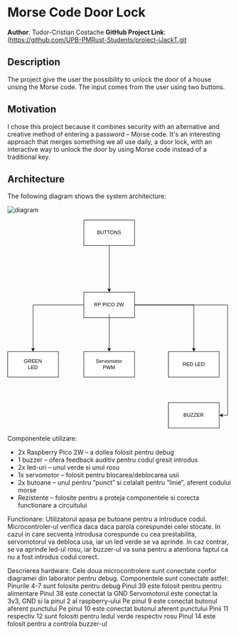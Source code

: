 # Morse Code Door Lock

**Author**: Tudor-Cristian Costache
**GitHub Project Link**: (https://github.com/UPB-PMRust-Students/proiect-iJackT.git

## Description

The project give the user the possibility to unlock the door of a house unsing the Morse code. The input comes from the user using two buttons.

## Motivation

I chose this project because it combines security with an alternative and creative method of entering a password – Morse code. It's an interesting approach that merges something we all use daily, a door lock, with an interactive way to unlock the door by using Morse code instead of a traditional key.

## Architecture 
The following diagram shows the system architecture:

![diagram](https://github.com/user-attachments/assets/44a96d33-9b22-457d-b9d3-9be17945bc4b)
<?xml version="1.0" encoding="UTF-8"?>
<!-- Do not edit this file with editors other than draw.io -->
<!DOCTYPE svg PUBLIC "-//W3C//DTD SVG 1.1//EN" "http://www.w3.org/Graphics/SVG/1.1/DTD/svg11.dtd">
<svg xmlns="http://www.w3.org/2000/svg" style="background: transparent; background-color: transparent; color-scheme: light dark;" xmlns:xlink="http://www.w3.org/1999/xlink" version="1.1" width="529px" height="491px" viewBox="-0.5 -0.5 529 491" content="&lt;mxfile host=&quot;app.diagrams.net&quot; agent=&quot;Mozilla/5.0 (Windows NT 10.0; Win64; x64) AppleWebKit/537.36 (KHTML, like Gecko) Chrome/137.0.0.0 Safari/537.36&quot; version=&quot;27.1.4&quot;&gt;&#10;  &lt;diagram name=&quot;Page-1&quot; id=&quot;f7dxbTc3phze1LYN_PwP&quot;&gt;&#10;    &lt;mxGraphModel dx=&quot;1426&quot; dy=&quot;785&quot; grid=&quot;1&quot; gridSize=&quot;10&quot; guides=&quot;1&quot; tooltips=&quot;1&quot; connect=&quot;1&quot; arrows=&quot;1&quot; fold=&quot;1&quot; page=&quot;1&quot; pageScale=&quot;1&quot; pageWidth=&quot;850&quot; pageHeight=&quot;1100&quot; math=&quot;0&quot; shadow=&quot;0&quot;&gt;&#10;      &lt;root&gt;&#10;        &lt;mxCell id=&quot;0&quot; /&gt;&#10;        &lt;mxCell id=&quot;1&quot; parent=&quot;0&quot; /&gt;&#10;        &lt;mxCell id=&quot;RMJgyMo664Upb1luxcor-17&quot; style=&quot;edgeStyle=orthogonalEdgeStyle;rounded=0;orthogonalLoop=1;jettySize=auto;html=1;&quot; edge=&quot;1&quot; parent=&quot;1&quot; source=&quot;RMJgyMo664Upb1luxcor-1&quot; target=&quot;RMJgyMo664Upb1luxcor-5&quot;&gt;&#10;          &lt;mxGeometry relative=&quot;1&quot; as=&quot;geometry&quot; /&gt;&#10;        &lt;/mxCell&gt;&#10;        &lt;mxCell id=&quot;RMJgyMo664Upb1luxcor-18&quot; style=&quot;edgeStyle=orthogonalEdgeStyle;rounded=0;orthogonalLoop=1;jettySize=auto;html=1;entryX=0.5;entryY=0;entryDx=0;entryDy=0;&quot; edge=&quot;1&quot; parent=&quot;1&quot; source=&quot;RMJgyMo664Upb1luxcor-1&quot; target=&quot;RMJgyMo664Upb1luxcor-7&quot;&gt;&#10;          &lt;mxGeometry relative=&quot;1&quot; as=&quot;geometry&quot; /&gt;&#10;        &lt;/mxCell&gt;&#10;        &lt;mxCell id=&quot;RMJgyMo664Upb1luxcor-21&quot; style=&quot;edgeStyle=orthogonalEdgeStyle;rounded=0;orthogonalLoop=1;jettySize=auto;html=1;entryX=1;entryY=0.5;entryDx=0;entryDy=0;&quot; edge=&quot;1&quot; parent=&quot;1&quot; source=&quot;RMJgyMo664Upb1luxcor-1&quot; target=&quot;RMJgyMo664Upb1luxcor-19&quot;&gt;&#10;          &lt;mxGeometry relative=&quot;1&quot; as=&quot;geometry&quot; /&gt;&#10;        &lt;/mxCell&gt;&#10;        &lt;mxCell id=&quot;RMJgyMo664Upb1luxcor-1&quot; value=&quot;&quot; style=&quot;rounded=0;whiteSpace=wrap;html=1;&quot; vertex=&quot;1&quot; parent=&quot;1&quot;&gt;&#10;          &lt;mxGeometry x=&quot;340&quot; y=&quot;230&quot; width=&quot;120&quot; height=&quot;60&quot; as=&quot;geometry&quot; /&gt;&#10;        &lt;/mxCell&gt;&#10;        &lt;mxCell id=&quot;RMJgyMo664Upb1luxcor-16&quot; style=&quot;edgeStyle=orthogonalEdgeStyle;rounded=0;orthogonalLoop=1;jettySize=auto;html=1;entryX=0.5;entryY=0;entryDx=0;entryDy=0;&quot; edge=&quot;1&quot; parent=&quot;1&quot; source=&quot;RMJgyMo664Upb1luxcor-2&quot; target=&quot;RMJgyMo664Upb1luxcor-3&quot;&gt;&#10;          &lt;mxGeometry relative=&quot;1&quot; as=&quot;geometry&quot; /&gt;&#10;        &lt;/mxCell&gt;&#10;        &lt;mxCell id=&quot;RMJgyMo664Upb1luxcor-2&quot; value=&quot;RP PICO 2W&quot; style=&quot;text;strokeColor=none;align=center;fillColor=none;html=1;verticalAlign=middle;whiteSpace=wrap;rounded=0;&quot; vertex=&quot;1&quot; parent=&quot;1&quot;&gt;&#10;          &lt;mxGeometry x=&quot;360&quot; y=&quot;237.5&quot; width=&quot;80&quot; height=&quot;45&quot; as=&quot;geometry&quot; /&gt;&#10;        &lt;/mxCell&gt;&#10;        &lt;mxCell id=&quot;RMJgyMo664Upb1luxcor-3&quot; value=&quot;&quot; style=&quot;rounded=0;whiteSpace=wrap;html=1;&quot; vertex=&quot;1&quot; parent=&quot;1&quot;&gt;&#10;          &lt;mxGeometry x=&quot;340&quot; y=&quot;370&quot; width=&quot;120&quot; height=&quot;60&quot; as=&quot;geometry&quot; /&gt;&#10;        &lt;/mxCell&gt;&#10;        &lt;mxCell id=&quot;RMJgyMo664Upb1luxcor-4&quot; value=&quot;Servomotor PWM&quot; style=&quot;text;strokeColor=none;align=center;fillColor=none;html=1;verticalAlign=middle;whiteSpace=wrap;rounded=0;&quot; vertex=&quot;1&quot; parent=&quot;1&quot;&gt;&#10;          &lt;mxGeometry x=&quot;370&quot; y=&quot;385&quot; width=&quot;60&quot; height=&quot;30&quot; as=&quot;geometry&quot; /&gt;&#10;        &lt;/mxCell&gt;&#10;        &lt;mxCell id=&quot;RMJgyMo664Upb1luxcor-5&quot; value=&quot;&quot; style=&quot;rounded=0;whiteSpace=wrap;html=1;&quot; vertex=&quot;1&quot; parent=&quot;1&quot;&gt;&#10;          &lt;mxGeometry x=&quot;540&quot; y=&quot;370&quot; width=&quot;120&quot; height=&quot;60&quot; as=&quot;geometry&quot; /&gt;&#10;        &lt;/mxCell&gt;&#10;        &lt;mxCell id=&quot;RMJgyMo664Upb1luxcor-6&quot; value=&quot;RED LED&quot; style=&quot;text;strokeColor=none;align=center;fillColor=none;html=1;verticalAlign=middle;whiteSpace=wrap;rounded=0;&quot; vertex=&quot;1&quot; parent=&quot;1&quot;&gt;&#10;          &lt;mxGeometry x=&quot;570&quot; y=&quot;385&quot; width=&quot;60&quot; height=&quot;30&quot; as=&quot;geometry&quot; /&gt;&#10;        &lt;/mxCell&gt;&#10;        &lt;mxCell id=&quot;RMJgyMo664Upb1luxcor-7&quot; value=&quot;&quot; style=&quot;rounded=0;whiteSpace=wrap;html=1;&quot; vertex=&quot;1&quot; parent=&quot;1&quot;&gt;&#10;          &lt;mxGeometry x=&quot;160&quot; y=&quot;370&quot; width=&quot;120&quot; height=&quot;60&quot; as=&quot;geometry&quot; /&gt;&#10;        &lt;/mxCell&gt;&#10;        &lt;mxCell id=&quot;RMJgyMo664Upb1luxcor-8&quot; value=&quot;GREEN LED&quot; style=&quot;text;strokeColor=none;align=center;fillColor=none;html=1;verticalAlign=middle;whiteSpace=wrap;rounded=0;&quot; vertex=&quot;1&quot; parent=&quot;1&quot;&gt;&#10;          &lt;mxGeometry x=&quot;190&quot; y=&quot;385&quot; width=&quot;60&quot; height=&quot;30&quot; as=&quot;geometry&quot; /&gt;&#10;        &lt;/mxCell&gt;&#10;        &lt;mxCell id=&quot;RMJgyMo664Upb1luxcor-15&quot; style=&quot;edgeStyle=orthogonalEdgeStyle;rounded=0;orthogonalLoop=1;jettySize=auto;html=1;entryX=0.5;entryY=0;entryDx=0;entryDy=0;&quot; edge=&quot;1&quot; parent=&quot;1&quot; source=&quot;RMJgyMo664Upb1luxcor-10&quot; target=&quot;RMJgyMo664Upb1luxcor-1&quot;&gt;&#10;          &lt;mxGeometry relative=&quot;1&quot; as=&quot;geometry&quot; /&gt;&#10;        &lt;/mxCell&gt;&#10;        &lt;mxCell id=&quot;RMJgyMo664Upb1luxcor-10&quot; value=&quot;&quot; style=&quot;rounded=0;whiteSpace=wrap;html=1;&quot; vertex=&quot;1&quot; parent=&quot;1&quot;&gt;&#10;          &lt;mxGeometry x=&quot;340&quot; y=&quot;60&quot; width=&quot;120&quot; height=&quot;60&quot; as=&quot;geometry&quot; /&gt;&#10;        &lt;/mxCell&gt;&#10;        &lt;mxCell id=&quot;RMJgyMo664Upb1luxcor-14&quot; value=&quot;BUTTONS&quot; style=&quot;text;strokeColor=none;align=center;fillColor=none;html=1;verticalAlign=middle;whiteSpace=wrap;rounded=0;&quot; vertex=&quot;1&quot; parent=&quot;1&quot;&gt;&#10;          &lt;mxGeometry x=&quot;370&quot; y=&quot;75&quot; width=&quot;60&quot; height=&quot;30&quot; as=&quot;geometry&quot; /&gt;&#10;        &lt;/mxCell&gt;&#10;        &lt;mxCell id=&quot;RMJgyMo664Upb1luxcor-19&quot; value=&quot;&quot; style=&quot;rounded=0;whiteSpace=wrap;html=1;&quot; vertex=&quot;1&quot; parent=&quot;1&quot;&gt;&#10;          &lt;mxGeometry x=&quot;540&quot; y=&quot;490&quot; width=&quot;120&quot; height=&quot;60&quot; as=&quot;geometry&quot; /&gt;&#10;        &lt;/mxCell&gt;&#10;        &lt;mxCell id=&quot;RMJgyMo664Upb1luxcor-20&quot; value=&quot;BUZZER&quot; style=&quot;text;strokeColor=none;align=center;fillColor=none;html=1;verticalAlign=middle;whiteSpace=wrap;rounded=0;&quot; vertex=&quot;1&quot; parent=&quot;1&quot;&gt;&#10;          &lt;mxGeometry x=&quot;570&quot; y=&quot;505&quot; width=&quot;60&quot; height=&quot;30&quot; as=&quot;geometry&quot; /&gt;&#10;        &lt;/mxCell&gt;&#10;      &lt;/root&gt;&#10;    &lt;/mxGraphModel&gt;&#10;  &lt;/diagram&gt;&#10;&lt;/mxfile&gt;&#10;"><defs/><g><g data-cell-id="0"><g data-cell-id="1"><g data-cell-id="RMJgyMo664Upb1luxcor-17"><g><path d="M 300 200 L 440 200 L 440 303.63" fill="none" stroke="#000000" stroke-miterlimit="10" pointer-events="stroke" style="stroke: light-dark(rgb(0, 0, 0), rgb(255, 255, 255));"/><path d="M 440 308.88 L 436.5 301.88 L 440 303.63 L 443.5 301.88 Z" fill="#000000" stroke="#000000" stroke-miterlimit="10" pointer-events="all" style="fill: light-dark(rgb(0, 0, 0), rgb(255, 255, 255)); stroke: light-dark(rgb(0, 0, 0), rgb(255, 255, 255));"/></g></g><g data-cell-id="RMJgyMo664Upb1luxcor-18"><g><path d="M 180 200 L 60 200 L 60 303.63" fill="none" stroke="#000000" stroke-miterlimit="10" pointer-events="stroke" style="stroke: light-dark(rgb(0, 0, 0), rgb(255, 255, 255));"/><path d="M 60 308.88 L 56.5 301.88 L 60 303.63 L 63.5 301.88 Z" fill="#000000" stroke="#000000" stroke-miterlimit="10" pointer-events="all" style="fill: light-dark(rgb(0, 0, 0), rgb(255, 255, 255)); stroke: light-dark(rgb(0, 0, 0), rgb(255, 255, 255));"/></g></g><g data-cell-id="RMJgyMo664Upb1luxcor-21"><g><path d="M 300 200 L 520 200 L 520 460 L 506.37 460" fill="none" stroke="#000000" stroke-miterlimit="10" pointer-events="stroke" style="stroke: light-dark(rgb(0, 0, 0), rgb(255, 255, 255));"/><path d="M 501.12 460 L 508.12 456.5 L 506.37 460 L 508.12 463.5 Z" fill="#000000" stroke="#000000" stroke-miterlimit="10" pointer-events="all" style="fill: light-dark(rgb(0, 0, 0), rgb(255, 255, 255)); stroke: light-dark(rgb(0, 0, 0), rgb(255, 255, 255));"/></g></g><g data-cell-id="RMJgyMo664Upb1luxcor-1"><g><rect x="180" y="170" width="120" height="60" fill="#ffffff" stroke="#000000" pointer-events="all" style="fill: light-dark(#ffffff, var(--ge-dark-color, #121212)); stroke: light-dark(rgb(0, 0, 0), rgb(255, 255, 255));"/></g></g><g data-cell-id="RMJgyMo664Upb1luxcor-16"><g><path d="M 240 222.5 L 240 303.63" fill="none" stroke="#000000" stroke-miterlimit="10" pointer-events="stroke" style="stroke: light-dark(rgb(0, 0, 0), rgb(255, 255, 255));"/><path d="M 240 308.88 L 236.5 301.88 L 240 303.63 L 243.5 301.88 Z" fill="#000000" stroke="#000000" stroke-miterlimit="10" pointer-events="all" style="fill: light-dark(rgb(0, 0, 0), rgb(255, 255, 255)); stroke: light-dark(rgb(0, 0, 0), rgb(255, 255, 255));"/></g></g><g data-cell-id="RMJgyMo664Upb1luxcor-2"><g><rect x="200" y="177.5" width="80" height="45" fill="none" stroke="none" pointer-events="all"/></g><g><g transform="translate(-0.5 -0.5)"><switch><foreignObject style="overflow: visible; text-align: left;" pointer-events="none" width="100%" height="100%" requiredFeatures="http://www.w3.org/TR/SVG11/feature#Extensibility"><div xmlns="http://www.w3.org/1999/xhtml" style="display: flex; align-items: unsafe center; justify-content: unsafe center; width: 78px; height: 1px; padding-top: 200px; margin-left: 201px;"><div style="box-sizing: border-box; font-size: 0; text-align: center; color: #000000; "><div style="display: inline-block; font-size: 12px; font-family: &quot;Helvetica&quot;; color: light-dark(#000000, #ffffff); line-height: 1.2; pointer-events: all; white-space: normal; word-wrap: normal; ">RP PICO 2W</div></div></div></foreignObject><text x="240" y="204" fill="light-dark(#000000, #ffffff)" font-family="&quot;Helvetica&quot;" font-size="12px" text-anchor="middle">RP PICO 2W</text></switch></g></g></g><g data-cell-id="RMJgyMo664Upb1luxcor-3"><g><rect x="180" y="310" width="120" height="60" fill="#ffffff" stroke="#000000" pointer-events="all" style="fill: light-dark(#ffffff, var(--ge-dark-color, #121212)); stroke: light-dark(rgb(0, 0, 0), rgb(255, 255, 255));"/></g></g><g data-cell-id="RMJgyMo664Upb1luxcor-4"><g><rect x="210" y="325" width="60" height="30" fill="none" stroke="none" pointer-events="all"/></g><g><g transform="translate(-0.5 -0.5)"><switch><foreignObject style="overflow: visible; text-align: left;" pointer-events="none" width="100%" height="100%" requiredFeatures="http://www.w3.org/TR/SVG11/feature#Extensibility"><div xmlns="http://www.w3.org/1999/xhtml" style="display: flex; align-items: unsafe center; justify-content: unsafe center; width: 58px; height: 1px; padding-top: 340px; margin-left: 211px;"><div style="box-sizing: border-box; font-size: 0; text-align: center; color: #000000; "><div style="display: inline-block; font-size: 12px; font-family: &quot;Helvetica&quot;; color: light-dark(#000000, #ffffff); line-height: 1.2; pointer-events: all; white-space: normal; word-wrap: normal; ">Servomotor PWM</div></div></div></foreignObject><text x="240" y="344" fill="light-dark(#000000, #ffffff)" font-family="&quot;Helvetica&quot;" font-size="12px" text-anchor="middle">Servomotor...</text></switch></g></g></g><g data-cell-id="RMJgyMo664Upb1luxcor-5"><g><rect x="380" y="310" width="120" height="60" fill="#ffffff" stroke="#000000" pointer-events="all" style="fill: light-dark(#ffffff, var(--ge-dark-color, #121212)); stroke: light-dark(rgb(0, 0, 0), rgb(255, 255, 255));"/></g></g><g data-cell-id="RMJgyMo664Upb1luxcor-6"><g><rect x="410" y="325" width="60" height="30" fill="none" stroke="none" pointer-events="all"/></g><g><g transform="translate(-0.5 -0.5)"><switch><foreignObject style="overflow: visible; text-align: left;" pointer-events="none" width="100%" height="100%" requiredFeatures="http://www.w3.org/TR/SVG11/feature#Extensibility"><div xmlns="http://www.w3.org/1999/xhtml" style="display: flex; align-items: unsafe center; justify-content: unsafe center; width: 58px; height: 1px; padding-top: 340px; margin-left: 411px;"><div style="box-sizing: border-box; font-size: 0; text-align: center; color: #000000; "><div style="display: inline-block; font-size: 12px; font-family: &quot;Helvetica&quot;; color: light-dark(#000000, #ffffff); line-height: 1.2; pointer-events: all; white-space: normal; word-wrap: normal; ">RED LED</div></div></div></foreignObject><text x="440" y="344" fill="light-dark(#000000, #ffffff)" font-family="&quot;Helvetica&quot;" font-size="12px" text-anchor="middle">RED LED</text></switch></g></g></g><g data-cell-id="RMJgyMo664Upb1luxcor-7"><g><rect x="0" y="310" width="120" height="60" fill="#ffffff" stroke="#000000" pointer-events="all" style="fill: light-dark(#ffffff, var(--ge-dark-color, #121212)); stroke: light-dark(rgb(0, 0, 0), rgb(255, 255, 255));"/></g></g><g data-cell-id="RMJgyMo664Upb1luxcor-8"><g><rect x="30" y="325" width="60" height="30" fill="none" stroke="none" pointer-events="all"/></g><g><g transform="translate(-0.5 -0.5)"><switch><foreignObject style="overflow: visible; text-align: left;" pointer-events="none" width="100%" height="100%" requiredFeatures="http://www.w3.org/TR/SVG11/feature#Extensibility"><div xmlns="http://www.w3.org/1999/xhtml" style="display: flex; align-items: unsafe center; justify-content: unsafe center; width: 58px; height: 1px; padding-top: 340px; margin-left: 31px;"><div style="box-sizing: border-box; font-size: 0; text-align: center; color: #000000; "><div style="display: inline-block; font-size: 12px; font-family: &quot;Helvetica&quot;; color: light-dark(#000000, #ffffff); line-height: 1.2; pointer-events: all; white-space: normal; word-wrap: normal; ">GREEN LED</div></div></div></foreignObject><text x="60" y="344" fill="light-dark(#000000, #ffffff)" font-family="&quot;Helvetica&quot;" font-size="12px" text-anchor="middle">GREEN LED</text></switch></g></g></g><g data-cell-id="RMJgyMo664Upb1luxcor-15"><g><path d="M 240 60 L 240 163.63" fill="none" stroke="#000000" stroke-miterlimit="10" pointer-events="stroke" style="stroke: light-dark(rgb(0, 0, 0), rgb(255, 255, 255));"/><path d="M 240 168.88 L 236.5 161.88 L 240 163.63 L 243.5 161.88 Z" fill="#000000" stroke="#000000" stroke-miterlimit="10" pointer-events="all" style="fill: light-dark(rgb(0, 0, 0), rgb(255, 255, 255)); stroke: light-dark(rgb(0, 0, 0), rgb(255, 255, 255));"/></g></g><g data-cell-id="RMJgyMo664Upb1luxcor-10"><g><rect x="180" y="0" width="120" height="60" fill="#ffffff" stroke="#000000" pointer-events="all" style="fill: light-dark(#ffffff, var(--ge-dark-color, #121212)); stroke: light-dark(rgb(0, 0, 0), rgb(255, 255, 255));"/></g></g><g data-cell-id="RMJgyMo664Upb1luxcor-14"><g><rect x="210" y="15" width="60" height="30" fill="none" stroke="none" pointer-events="all"/></g><g><g transform="translate(-0.5 -0.5)"><switch><foreignObject style="overflow: visible; text-align: left;" pointer-events="none" width="100%" height="100%" requiredFeatures="http://www.w3.org/TR/SVG11/feature#Extensibility"><div xmlns="http://www.w3.org/1999/xhtml" style="display: flex; align-items: unsafe center; justify-content: unsafe center; width: 58px; height: 1px; padding-top: 30px; margin-left: 211px;"><div style="box-sizing: border-box; font-size: 0; text-align: center; color: #000000; "><div style="display: inline-block; font-size: 12px; font-family: &quot;Helvetica&quot;; color: light-dark(#000000, #ffffff); line-height: 1.2; pointer-events: all; white-space: normal; word-wrap: normal; ">BUTTONS</div></div></div></foreignObject><text x="240" y="34" fill="light-dark(#000000, #ffffff)" font-family="&quot;Helvetica&quot;" font-size="12px" text-anchor="middle">BUTTONS</text></switch></g></g></g><g data-cell-id="RMJgyMo664Upb1luxcor-19"><g><rect x="380" y="430" width="120" height="60" fill="#ffffff" stroke="#000000" pointer-events="all" style="fill: light-dark(#ffffff, var(--ge-dark-color, #121212)); stroke: light-dark(rgb(0, 0, 0), rgb(255, 255, 255));"/></g></g><g data-cell-id="RMJgyMo664Upb1luxcor-20"><g><rect x="410" y="445" width="60" height="30" fill="none" stroke="none" pointer-events="all"/></g><g><g transform="translate(-0.5 -0.5)"><switch><foreignObject style="overflow: visible; text-align: left;" pointer-events="none" width="100%" height="100%" requiredFeatures="http://www.w3.org/TR/SVG11/feature#Extensibility"><div xmlns="http://www.w3.org/1999/xhtml" style="display: flex; align-items: unsafe center; justify-content: unsafe center; width: 58px; height: 1px; padding-top: 460px; margin-left: 411px;"><div style="box-sizing: border-box; font-size: 0; text-align: center; color: #000000; "><div style="display: inline-block; font-size: 12px; font-family: &quot;Helvetica&quot;; color: light-dark(#000000, #ffffff); line-height: 1.2; pointer-events: all; white-space: normal; word-wrap: normal; ">BUZZER</div></div></div></foreignObject><text x="440" y="464" fill="light-dark(#000000, #ffffff)" font-family="&quot;Helvetica&quot;" font-size="12px" text-anchor="middle">BUZZER</text></switch></g></g></g></g></g></g><switch><g requiredFeatures="http://www.w3.org/TR/SVG11/feature#Extensibility"/><a transform="translate(0,-5)" xlink:href="https://www.drawio.com/doc/faq/svg-export-text-problems" target="_blank"><text text-anchor="middle" font-size="10px" x="50%" y="100%">Text is not SVG - cannot display</text></a></switch></svg>

Componentele utilizare:
- 2x Raspberry Pico 2W – a doilea folosit pentru debug 
-	1 buzzer – ofera feedback auditiv pentru codul gresit introdus
-	2x led-uri – unul verde si unul rosu
-	1x servomotor – folosit pentru blocarea/deblocarea usii
-	2x butoane – unul pentru “punct” si celalalt pentru “linie”, aferent codului morse
-	Rezistente – folosite pentru  a proteja componentele si corecta functionare a circuitului


Functionare:
Utilizatorul apasa pe butoane pentru a introduce codul. Microcontroler-ul verifica daca daca parola corespundei celei stocate. In cazul in care secventa introdusa corespunde cu cea prestabilita, servomotorul va debloca usa, iar un led verde se va aprinde. In caz contrar, se va aprinde led-ul rosu, iar buzzer-ul va suna pentru a atentiona faptul ca nu a fost introdus codul corect. 

Descrierea hardware:
Cele doua microcontrolere sunt conectate confor diagramei din laborator pentru debug. Componentele sunt conectate astfel:
Pinurile 4-7 sunt folosite pentru debug
Pinul 39 este folosit pentru pentru alimentare
Pinul 38 este conectat la GND
Servomotorul este conectat la 3v3, GND si la pinul 2 al raspberry-ului
Pe pinul 9 este conectat butonul aferent punctului
Pe pinul 10 este conectat butonul aferent punctului
Pinii 11 respectiv 12 sunt folositi pentru ledul verde respectiv rosu
Pinul 14 este folosit pentru a controla buzzer-ul

